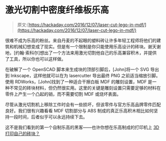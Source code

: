 # 激光切割中密度纤维板乐高

> 原文:[https://hackaday.com/2016/12/07/laser-cut-lego-in-mdf/](https://hackaday.com/2016/12/07/laser-cut-lego-in-mdf/)

很难不成为乐高的粉丝。来自丹麦的不起眼的塑料砖让许多年轻工程师将他们的建筑和机械幻想变成了现实。但是有一个限制是你只能使用乐高设计的砖块。谢天谢地，[约翰·索科尔]想出了一个方法来用激光切割他自己的乐高兼容积木，并提供了工具，所以你也可以这样做。

在破解了一个 OpenSCAD 脚本来生成块的顶部引脚后，[John]将一个 SVG 导出到 Inkscape，这样他就可以在为 lasercutter 导出最终 PNG 之前适当缩放引脚。使用 RDWorks，[John]找到了一种适合干擦白板 MDF 的雕刻设置，MDF 是一种不常见的砖块材料，但仍然很实用。这里的关键是雕刻设置只需要足够的材料在零件上产生一个凸起的销，而不需要切割 MDF 或烧坏表面。

尽管从激光切割机上移除工件时会有一些损坏，但该零件与官方乐高品牌零件匹配良好。我们很有兴趣看看 MDF 切割部分与 ABS 制成的真正乐高积木相比如何坚持一段时间，后者似乎可以永远持续下去。

这不是我们看到的第一个自制乐高的黑客——也许你想在乐高制成的打印机上 [3D 打印自己的砖块？](http://hackaday.com/2015/06/08/lego-printer-prints-lego/)